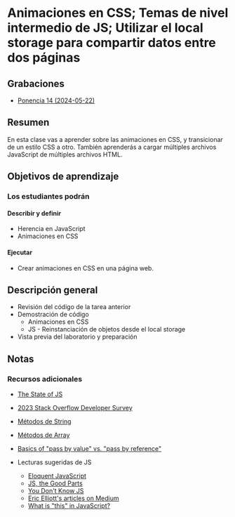 ﻿# Animaciones en CSS; Temas de nivel intermedio de JS; Utilizar el local storage para compartir datos entre dos páginas

## Grabaciones

- [Ponencia 14 (2024-05-22)](https://us06web.zoom.us/rec/share/La6TMFtkyxkuJKoHXJnYAVCKKS-gYwVVmCmD1Sr-7YrvhOJaQ2pUuIXjWO81dAgK.8Edvgs8zSKUwtKe8)

## Resumen

En esta clase vas a aprender sobre las animaciones en CSS, y transicionar de un estilo CSS a otro.  También aprenderás a cargar múltiples archivos JavaScript de múltiples archivos HTML.

## Objetivos de aprendizaje

### Los estudiantes podrán

#### Describir y definir

- Herencia en JavaScript
- Animaciones en CSS

#### Ejecutar

- Crear animaciones en CSS en una página web.

## Descripción general

- Revisión del código de la tarea anterior
- Demostración de código
  - Animaciones en CSS
  - JS - Reinstanciación de objetos desde el local storage
- Vista previa del laboratorio y preparación

## Notas

### Recursos adicionales

- [The State of JS](https://stateofjs.com/es-ES/)
- [2023 Stack Overflow Developer Survey](https://survey.stackoverflow.co/2023/)
- [Métodos de String](https://developer.mozilla.org/es/docs/Web/JavaScript/Reference/Global_Objects/String)
- [Métodos de Array](https://developer.mozilla.org/es/docs/Web/JavaScript/Reference/Global_Objects/Array)
- [Basics of "pass by value" vs. "pass by reference"](https://codeburst.io/explaining-value-vs-reference-in-javascript-647a975e12a0)


- Lecturas sugeridas de JS
  - [Eloquent JavaScript](https://eloquentjs-es.thedojo.mx/)
  - [JS, the Good Parts](http://shop.oreilly.com/product/9780596517748.do)
  - [You Don't Know JS](https://github.com/getify/You-Dont-Know-JS)
  - [Eric Elliott's articles on Medium](https://medium.com/@_ericelliott)
  - [What is "this" in JavaScript?](https://www.javascripttutorial.net/javascript-this/)
